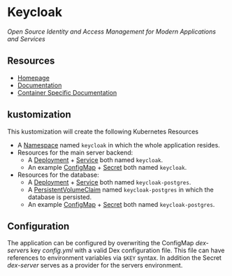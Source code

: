 # Keycloak
*Open Source Identity and Access Management for Modern Applications and Services*

## Resources
* [Homepage](https://www.keycloak.org/)
* [Documentation](https://www.keycloak.org/documentation)
* [Container Specific Documentation](https://github.com/keycloak/keycloak-containers/blob/master/server/README.md)

## kustomization
This kustomization will create the following Kubernetes Resources
* A [Namespace](https://kubernetes.io/docs/concepts/overview/working-with-objects/namespaces/) named `keycloak` in which the whole application resides.
* Resources for the main server backend:
    * A [Deployment](https://kubernetes.io/docs/concepts/workloads/controllers/deployment/) + [Service](https://kubernetes.io/docs/concepts/services-networking/service/) both named `keycloak`.
    * An example [ConfigMap](https://kubernetes.io/docs/concepts/configuration/configmap/) + [Secret](https://kubernetes.io/docs/concepts/configuration/secret/) both named `keycloak`.
* Resources for the database:
    * A [Deployment](https://kubernetes.io/docs/concepts/workloads/controllers/deployment/) + [Service](https://kubernetes.io/docs/concepts/services-networking/service/) both named `keycloak-postgres`.
    * A [PersistentVolumeClaim](https://kubernetes.io/docs/concepts/storage/persistent-volumes/) named `keycloak-postgres` in which the database is persisted.
    * An example [ConfigMap](https://kubernetes.io/docs/concepts/configuration/configmap/) + [Secret](https://kubernetes.io/docs/concepts/configuration/secret/) both named `keycloak-postgres`.

## Configuration
The application can be configured by overwriting the ConfigMap *dex-server*s key *config.yml* with a valid Dex
configuration file. 
This file can have references to environment variables via `$KEY` syntax.
In addition the Secret *dex-server* serves as a provider for the servers environment.
